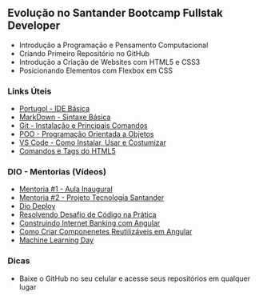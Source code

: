 ## Evolução no Santander Bootcamp Fullstak Developer

- Introdução a Programação e Pensamento Computacional
- Criando Primeiro Repositório no GitHub
- Introdução a Criação de Websites com HTML5 e CSS3
- Posicionando Elementos com Flexbox em CSS

### Links Úteis

- [Portugol - IDE Básica](https://portugol-webstudio.cubos.io/ide)
- [MarkDown - Sintaxe Básica](https://www.markdownguide.org/basic-syntax/)
- [Git - Instalação e Principais Comandos](https://comandosgit.github.io/#sharing)
- [POO - Programação Orientada a Objetos](https://www.devmedia.com.br/os-4-pilares-da-programacao-orientada-a-objetos/9264)
- [VS Code - Como Instalar, Usar e Costumizar](https://blog.betrybe.com/ferramentas/vs-code-guia-completo/#:~:text=Adicionando%20ao%20PATH&text=Abra%20seu%20VS%20Code%20e,pelo%20comando%20code%20no%20terminal.)
- [Comandos e Tags do HTML5 ](https://www.devmedia.com.br/comandos-e-tags-html5/23618)

### DIO - Mentorias (Vídeos)

- [Mentoria #1 - Aula Inaugural](https://www.youtube.com/watch?v=mVmzdqa79dE)
- [Mentoria #2 - Projeto Tecnologia Santander](https://www.youtube.com/watch?v=15fET57MB54)
- [Dio Deploy](https://www.youtube.com/watch?v=9qVdt3GKNxY)
- [Resolvendo Desafio de Código na Prática](https://www.youtube.com/watch?v=I8NI5QNUCe8)
- [Construindo Internet Banking com Angular](https://www.youtube.com/watch?v=sn-fFe18h2k)
- [Como Criar Componenetes Reutilizáveis em Angular](https://www.youtube.com/watch?v=KImNNTuzhwQ)
- [Machine Learning Day](https://www.youtube.com/watch?v=DAaTjE1hhsw)

### Dicas

- Baixe o GitHub no seu celular e acesse seus repositórios em qualquer lugar
